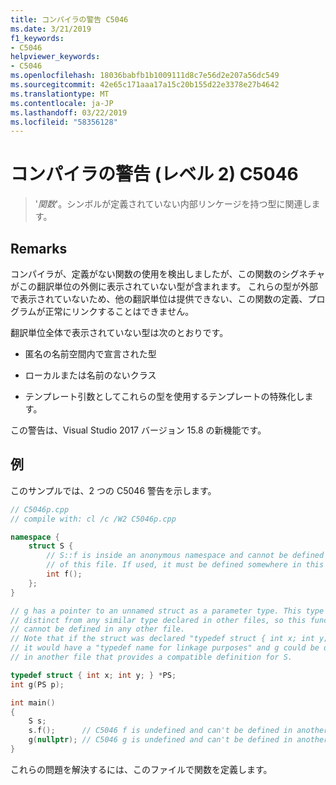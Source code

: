 ```yaml
---
title: コンパイラの警告 C5046
ms.date: 3/21/2019
f1_keywords:
- C5046
helpviewer_keywords:
- C5046
ms.openlocfilehash: 18036babfb1b1009111d8c7e56d2e207a56dc549
ms.sourcegitcommit: 42e65c171aaa17a15c20b155d22e3378e27b4642
ms.translationtype: MT
ms.contentlocale: ja-JP
ms.lasthandoff: 03/22/2019
ms.locfileid: "58356128"
---
```

# <a name="compiler-warning-level-2-c5046"></a>コンパイラの警告 (レベル 2) C5046

> '*関数*'。シンボルが定義されていない内部リンケージを持つ型に関連します。

## <a name="remarks"></a>Remarks

コンパイラが、定義がない関数の使用を検出しましたが、この関数のシグネチャがこの翻訳単位の外側に表示されていない型が含まれます。 これらの型が外部で表示されていないため、他の翻訳単位は提供できない、この関数の定義、プログラムが正常にリンクすることはできません。

翻訳単位全体で表示されていない型は次のとおりです。

- 匿名の名前空間内で宣言された型

- ローカルまたは名前のないクラス

- テンプレート引数としてこれらの型を使用するテンプレートの特殊化します。

この警告は、Visual Studio 2017 バージョン 15.8 の新機能です。

## <a name="example"></a>例

このサンプルでは、2 つの C5046 警告を示します。

```cpp
// C5046p.cpp
// compile with: cl /c /W2 C5046p.cpp

namespace {
    struct S {
        // S::f is inside an anonymous namespace and cannot be defined outside
        // of this file. If used, it must be defined somewhere in this file.
        int f();
    };
}

// g has a pointer to an unnamed struct as a parameter type. This type is
// distinct from any similar type declared in other files, so this function
// cannot be defined in any other file.
// Note that if the struct was declared "typedef struct { int x; int y; } S, *PS;"
// it would have a "typedef name for linkage purposes" and g could be defined
// in another file that provides a compatible definition for S.

typedef struct { int x; int y; } *PS;
int g(PS p);

int main()
{
    S s;
    s.f();      // C5046 f is undefined and can't be defined in another file.
    g(nullptr); // C5046 g is undefined and can't be defined in another file.
}
```

これらの問題を解決するには、このファイルで関数を定義します。
